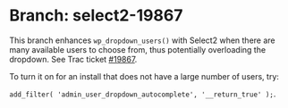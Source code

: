 # Branch: select2-19867 #

This branch enhances `wp_dropdown_users()` with Select2 when there are many available users to choose from, thus potentially overloading the dropdown. See Trac ticket [#19867](https://core.trac.wordpress.org/ticket/19867).

To turn it on for an install that does not have a large number of users, try:

`add_filter( 'admin_user_dropdown_autocomplete', '__return_true' );`.
